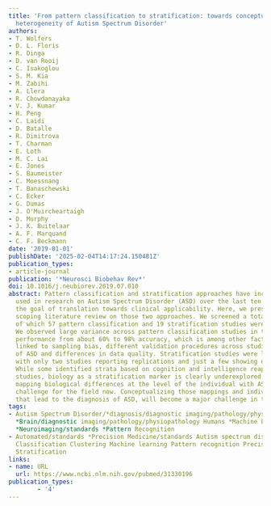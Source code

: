 ```yaml
---
title: 'From pattern classification to stratification: towards conceptualizing the
  heterogeneity of Autism Spectrum Disorder'
authors:
- T. Wolfers
- D. L. Floris
- R. Dinga
- D. van Rooij
- C. Isakoglou
- S. M. Kia
- M. Zabihi
- A. Llera
- R. Chowdanayaka
- V. J. Kumar
- H. Peng
- C. Laidi
- D. Batalle
- R. Dimitrova
- T. Charman
- E. Loth
- M. C. Lai
- E. Jones
- S. Baumeister
- C. Moessnang
- T. Banaschewski
- C. Ecker
- G. Dumas
- J. O'Muircheartaigh
- D. Murphy
- J. K. Buitelaar
- A. F. Marquand
- C. F. Beckmann
date: '2019-01-01'
publishDate: '2025-02-04T14:17:24.150481Z'
publication_types:
- article-journal
publication: '*Neurosci Biobehav Rev*'
doi: 10.1016/j.neubiorev.2019.07.010
abstract: Pattern classification and stratification approaches have increasingly been
  used in research on Autism Spectrum Disorder (ASD) over the last ten years with
  the goal of translation towards clinical applicability. Here, we present an extensive
  scoping literature review on those two approaches. We screened a total of 635 studies,
  of which 57 pattern classification and 19 stratification studies were included.
  We observed large variance across pattern classification studies in terms of predictive
  performance from about 60% to 98% accuracy, which is among other factors likely
  linked to sampling bias, different validation procedures across studies, the heterogeneity
  of ASD and differences in data quality. Stratification studies were less prevalent
  with only two studies reporting replications and just a few showing external validation.
  While some identified strata based on cognition and intelligence reappear across
  studies, biology as a stratification marker is clearly underexplored. In summary,
  mapping biological differences at the level of the individual with ASD is a major
  challenge for the field now. Conceptualizing those mappings and individual trajectories
  that lead to the diagnosis of ASD, will become a major challenge in the near future.
tags:
- Autism Spectrum Disorder/*diagnosis/diagnostic imaging/pathology/physiopathology
  *Brain/diagnostic imaging/pathology/physiopathology Humans *Machine Learning/standards
  *Neuroimaging/standards *Pattern Recognition
- Automated/standards *Precision Medicine/standards Autism spectrum disorder Biotypes
  Classification Clustering Machine learning Pattern recognition Precision medicine
  Stratification
links:
- name: URL
  url: https://www.ncbi.nlm.nih.gov/pubmed/31330196
publication_types:
        - '4'    
---
```


